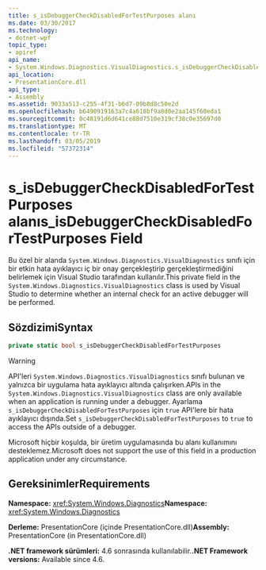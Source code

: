 ```yaml
---
title: s_isDebuggerCheckDisabledForTestPurposes alanı
ms.date: 03/30/2017
ms.technology:
- dotnet-wpf
topic_type:
- apiref
api_name:
- System.Windows.Diagnostics.VisualDiagnostics.s_isDebuggerCheckDisabledForTestPurposes
api_location:
- PresentationCore.dll
api_type:
- Assembly
ms.assetid: 9033a513-c255-4f31-b6d7-09b8d8c50e2d
ms.openlocfilehash: b6490919163a7c4a618bf9a8d0e2aa145f60eda1
ms.sourcegitcommit: 0c48191d6d641ce88d7510e319cf38c0e35697d0
ms.translationtype: MT
ms.contentlocale: tr-TR
ms.lasthandoff: 03/05/2019
ms.locfileid: "57372314"
---
```

# <a name="sisdebuggercheckdisabledfortestpurposes-field"></a><span data-ttu-id="450ee-102">s_isDebuggerCheckDisabledForTestPurposes alanı</span><span class="sxs-lookup"><span data-stu-id="450ee-102">s_isDebuggerCheckDisabledForTestPurposes Field</span></span>

<span data-ttu-id="450ee-103">Bu özel bir alanda `System.Windows.Diagnostics.VisualDiagnostics` sınıfı için bir etkin hata ayıklayıcı iç bir onay gerçekleştirip gerçekleştirmediğini belirlemek için Visual Studio tarafından kullanılır.</span><span class="sxs-lookup"><span data-stu-id="450ee-103">This private field in the `System.Windows.Diagnostics.VisualDiagnostics` class is used by Visual Studio to determine whether an internal check for an active debugger will be performed.</span></span>

## <a name="syntax"></a><span data-ttu-id="450ee-104">Sözdizimi</span><span class="sxs-lookup"><span data-stu-id="450ee-104">Syntax</span></span>

```csharp
private static bool s_isDebuggerCheckDisabledForTestPurposes
```

> [!WARNING]
> <span data-ttu-id="450ee-105">API'leri `System.Windows.Diagnostics.VisualDiagnostics` sınıfı bulunan ve yalnızca bir uygulama hata ayıklayıcı altında çalışırken.</span><span class="sxs-lookup"><span data-stu-id="450ee-105">APIs in the `System.Windows.Diagnostics.VisualDiagnostics` class are only available when an application is running under a debugger.</span></span> <span data-ttu-id="450ee-106">Ayarlama `s_isDebuggerCheckDisabledForTestPurposes` için `true` API'lere bir hata ayıklayıcı dışında.</span><span class="sxs-lookup"><span data-stu-id="450ee-106">Set `s_isDebuggerCheckDisabledForTestPurposes` to `true` to access the APIs outside of a debugger.</span></span>
>
> <span data-ttu-id="450ee-107">Microsoft hiçbir koşulda, bir üretim uygulamasında bu alanı kullanımını desteklemez.</span><span class="sxs-lookup"><span data-stu-id="450ee-107">Microsoft does not support the use of this field in a production application under any circumstance.</span></span>

## <a name="requirements"></a><span data-ttu-id="450ee-108">Gereksinimler</span><span class="sxs-lookup"><span data-stu-id="450ee-108">Requirements</span></span>

<span data-ttu-id="450ee-109">**Namespace:** <xref:System.Windows.Diagnostics></span><span class="sxs-lookup"><span data-stu-id="450ee-109">**Namespace:** <xref:System.Windows.Diagnostics></span></span>

<span data-ttu-id="450ee-110">**Derleme:** PresentationCore (içinde PresentationCore.dll)</span><span class="sxs-lookup"><span data-stu-id="450ee-110">**Assembly:** PresentationCore (in PresentationCore.dll)</span></span>

<span data-ttu-id="450ee-111">**.NET framework sürümleri:** 4.6 sonrasında kullanılabilir.</span><span class="sxs-lookup"><span data-stu-id="450ee-111">**.NET Framework versions:** Available since 4.6.</span></span>